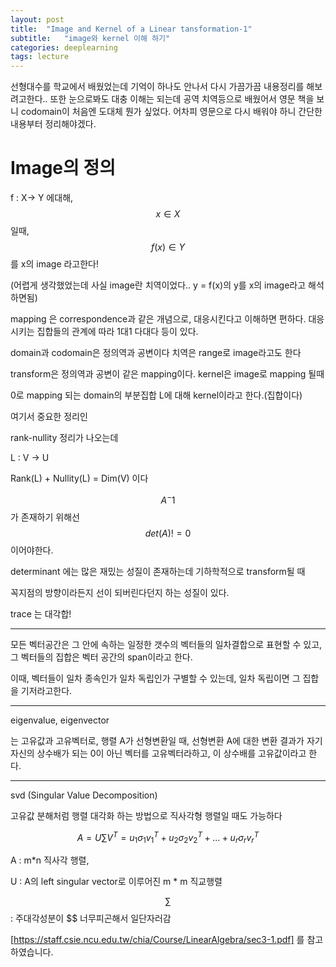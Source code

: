 ```yaml
---
layout: post
title:  "Image and Kernel of a Linear tansformation-1"
subtitle:   "image와 kernel 이해 하기"
categories: deeplearning
tags: lecture
---
```


선형대수를 학교에서 배웠었는데 기억이 하나도 안나서 다시 가끔가끔 내용정리를 해보려고한다.. 또한
눈으로봐도 대충 이해는 되는데 공역 치역등으로 배웠어서 영문 책을 보니
codomain이 처음엔 도대체 뭔가 싶었다. 어차피 영문으로 다시 배워야 하니 간단한 내용부터 정리해야겠다.



# Image의 정의

f : X-> Y 에대해,  $$ x \in  X$$ 일때, $$ f(x) \in Y $$ 를 x의 image 라고한다!

(어렵게 생각했었는데 사실 image란 치역이었다.. y = f(x)의 y를 x의 image라고 해석하면됨)

mapping 은 correspondence과 같은 개념으로, 대응시킨다고 이해하면 편하다. 대응 시키는 집합들의 관계에 따라
1대1 다대다 등이 있다.

domain과 codomain은 정의역과 공변이다 치역은 range로 image라고도 한다

transform은 정의역과 공변이 같은 mapping이다. kernel은 image로 mapping 될때

0로 mapping 되는 domain의 부분집합 L에 대해 kernel이라고 한다.(집합이다)

여기서 중요한 정리인

rank-nullity 정리가 나오는데

L : V -> U

Rank(L) + Nullity(L) = Dim(V) 이다

$$ A^-1 $$ 가 존재하기 위해선  $$ det(A) != 0 $$ 이어야한다.

determinant 에는 많은 재밌는 성질이 존재하는데 기하학적으로 transform될 때

꼭지점의 방향이라든지 선이 되버린다던지 하는 성질이 있다.

trace 는 대각합!

-------------------------------------------

모든 벡터공간은 그 안에 속하는 일정한 갯수의 벡터들의 일차결합으로 표현할 수 있고, 그 벡터들의 집합은
벡터 공간의 span이라고 한다.

이때, 벡터들이 일차 종속인가 일차 독립인가 구별할 수 있는데, 일차 독립이면 그 집합을 기저라고한다.


-------------------------------------------

eigenvalue, eigenvector

는 고유값과 고유벡터로, 행렬 A가 선형변환일 때, 선형변환 A에 대한 변환 결과가 자기 자신의 상수배가 되는 0이 아닌 벡터를 고유벡터라하고, 이 상수배를 고유값이라고 한다.

--------------------------------------------

svd (Singular Value Decomposition)

고유값 분해처럼 행렬 대각화 하는 방법으로 직사각형 행렬일 때도 가능하다

$$ A = U \sum{V^T} = u_1 \sigma_1 v_1^T + u_2 \sigma_2 v_2^T +...+ u_r \sigma_r v_r^T $$

A : m*n 직사각 행렬,

U : A의 left singular vector로 이루어진 m * m 직교행렬

$$\sum $$ : 주대각성분이 $$ 너무피곤해서 일단자러감 





[https://staff.csie.ncu.edu.tw/chia/Course/LinearAlgebra/sec3-1.pdf] 를 참고하였습니다.
